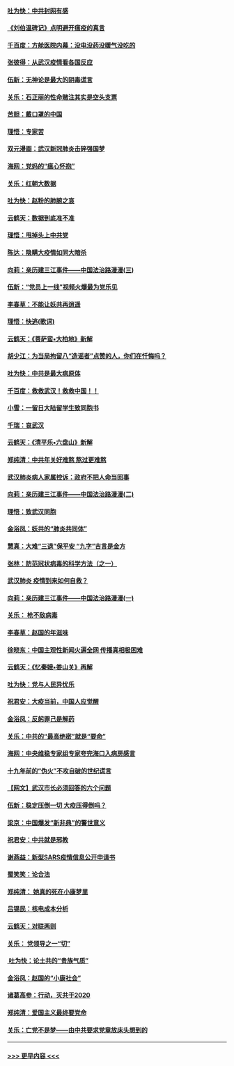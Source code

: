 #### [吐为快：中共封网有感](../pages/nsc993/n11852575.md?t=02080931) 
#### [《刘伯温碑记》点明避开瘟疫的真言](../pages/nsc993/n11852128.md?t=02080931) 
#### [千百度：方舱医院内幕：没电没药没暖气没吃的](../pages/nsc993/n11850211.md?t=02080931) 
#### [张彼得：从武汉疫情看各国反应](../pages/nsc993/n11850102.md?t=02080931) 
#### [伍新：无神论是最大的阴毒谎言](../pages/nsc993/n11846129.md?t=02080931) 
#### [关乐：石正丽的性命赌注其实是空头支票](../pages/nsc993/n11846109.md?t=02080931) 
#### [苦胆：戴口罩的中国](../pages/nsc993/n11845576.md?t=02080931) 
#### [理悟：专家苦](../pages/nsc993/n11845564.md?t=02080931) 
#### [双元漫画：武汉新冠肺炎击碎强国梦](../pages/nsc993/n11843320.md?t=02080931) 
#### [海网：党妈的“瘟心怀抱”](../pages/nsc993/n11840740.md?t=02080931) 
#### [关乐：红朝大数据](../pages/nsc993/n11840675.md?t=02080931) 
#### [吐为快：赵粉的肺腑之哀](../pages/nsc993/n11840618.md?t=02080931) 
#### [云鹤天：数据到底准不准](../pages/nsc993/n11840325.md?t=02080931) 
#### [理悟：甩掉头上中共党](../pages/nsc993/n11838826.md?t=02080931) 
#### [陈达：隐瞒大疫情如同大暗杀](../pages/nsc993/n11838771.md?t=02080931) 
#### [向莉：亲历建三江事件——中国法治路漫漫(三)](../pages/nsc993/n11831825.md?t=02080931) 
#### [伍新：“党员上一线”视频火爆最为党乐见](../pages/nsc993/n11838200.md?t=02080931) 
#### [李春草：不能让妖共再逍遥](../pages/nsc993/n11838102.md?t=02080931) 
#### [理悟：快逃(歌词)](../pages/nsc993/n11838083.md?t=02080931) 
#### [云鹤天：《菩萨蛮▪大柏地》新解](../pages/nsc993/n11838059.md?t=02080931) 
#### [胡少江：为当局拘留八“造谣者”点赞的人，你们在忏悔吗？](../pages/nsc993/n11836801.md?t=02080931) 
#### [吐为快：中共是最大病原体](../pages/nsc993/n11836748.md?t=02080931) 
#### [千百度：救救武汉！救救中国！！](../pages/nsc993/n11836145.md?t=02080931) 
#### [小雪：一留日大陆留学生致同胞书](../pages/nsc993/n11834624.md?t=02080931) 
#### [千瑞：哀武汉](../pages/nsc993/n11833647.md?t=02080931) 
#### [云鹤天：《清平乐▪六盘山》新解](../pages/nsc993/n11833611.md?t=02080931) 
#### [郑纯清：中共年关好难熬 熬过更难熬](../pages/nsc993/n11833489.md?t=02080931) 
#### [武汉肺炎病人家属控诉：政府不把人命当回事](../pages/nsc993/n11833205.md?t=02080931) 
#### [向莉：亲历建三江事件——中国法治路漫漫(二)](../pages/nsc993/n11829102.md?t=02080931) 
#### [理悟：致武汉同胞](../pages/nsc993/n11831522.md?t=02080931) 
#### [金浴凤：妖共的“肺炎共同体”](../pages/nsc993/n11829448.md?t=02080931) 
#### [慧真：大难“三退”保平安 “九字”吉言是金方](../pages/nsc993/n11829501.md?t=02080931) 
#### [张林：防范冠状病毒的科学方法（之一）](../pages/nsc993/n11828618.md?t=02080931) 
#### [武汉肺炎 疫情到来如何自救？](../pages/nsc993/n11827632.md?t=02080931) 
#### [向莉：亲历建三江事件——中国法治路漫漫(一)](../pages/nsc993/n11827190.md?t=02080931) 
#### [关乐： 枪不敌病毒](../pages/nsc993/n11826746.md?t=02080931) 
#### [李春草：赵国的年滋味](../pages/nsc993/n11826321.md?t=02080931) 
#### [徐晓东：中国主观性新闻火遍全网 传播真相极困难](../pages/nsc993/n11826508.md?t=02080931) 
#### [云鹤天：《忆秦娥▪娄山关》再解](../pages/nsc993/n11824682.md?t=02080931) 
#### [吐为快：党与人民异忧乐](../pages/nsc993/n11824660.md?t=02080931) 
#### [祝君安：大疫当前，中国人应觉醒](../pages/nsc993/n11821946.md?t=02080931) 
#### [金浴凤：反躬罪己是解药](../pages/nsc993/n11820280.md?t=02080931) 
#### [关乐：中共的“最高绝密”就是“要命”](../pages/nsc993/n11816946.md?t=02080931) 
#### [海网：中央维稳专家组专家夸完海口入病房感言](../pages/nsc993/n11815138.md?t=02080931) 
#### [十九年前的“伪火”不攻自破的世纪谎言](../pages/nsc993/n11813238.md?t=02080931) 
#### [【网文】武汉市长必须回答的六个问题](../pages/nsc993/n11813848.md?t=02080931) 
#### [伍新：稳定压倒一切 大疫压得倒吗？](../pages/nsc993/n11812634.md?t=02080931) 
#### [梁京：中国爆发“新非典”的警世意义](../pages/nsc993/n11812554.md?t=02080931) 
#### [祝君安：中共就是邪教](../pages/nsc993/n11812431.md?t=02080931) 
#### [谢燕益：新型SARS疫情信息公开申请书](../pages/nsc993/n11808840.md?t=02080931) 
#### [蜀笑笑：论合法](../pages/nsc993/n11808064.md?t=02080931) 
#### [郑纯清： 她真的死在小康梦里](../pages/nsc993/n11806623.md?t=02080931) 
#### [吕锡民：核电成本分析](../pages/nsc993/n11806284.md?t=02080931) 
#### [云鹤天：对联两则](../pages/nsc993/n11805957.md?t=02080931) 
#### [关乐： 党领导之一“切”](../pages/nsc993/n11804505.md?t=02080931) 
#### [ 吐为快：论土共的“贵族气质”](../pages/nsc993/n11804490.md?t=02080931) 
#### [金浴凤：赵国的“小康社会”](../pages/nsc993/n11804452.md?t=02080931) 
#### [诸葛高参：行动，灭共于2020](../pages/nsc993/n11804120.md?t=02080931) 
#### [郑纯清：爱国主义最终要党命](../pages/nsc993/n11802197.md?t=02080931) 
#### [关乐：亡党不是梦——由中共要求党章放床头想到的](../pages/nsc993/n11802156.md?t=02080931) 

----
#### [ >>> 更早内容 <<< ](../indexes/nsc993-earlier.md)
